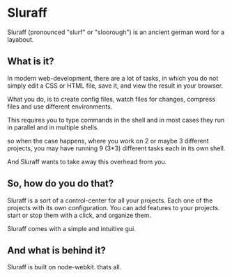 Sluraff
=

Sluraff (pronounced "slurf" or "sloorough") is an ancient german word for a layabout.

What is it?
-
In modern web-development, there are a lot of tasks, in which you do not simply edit a CSS or HTML file, save it, and view the result in your browser.

What you do, is to create config files, watch files for changes, compress files and use different environments.

This requires you to type commands in the shell and in most cases they run in parallel and in multiple shells.

so when the case happens, where you work on 2 or maybe 3 different projects, you may have running 9 (3*3) different tasks each in its own shell.

And Sluraff wants to take away this overhead from you.

So, how do you do that?
-
Sluraff is a sort of a control-center for all your projects.
Each one of the projects with its own configuration.
You can add features to your projects. start or stop them with a click, and organize them.

Sluraff comes with a simple and intuitive gui.

And what is behind it?
-
Sluraff is built on node-webkit. thats all.